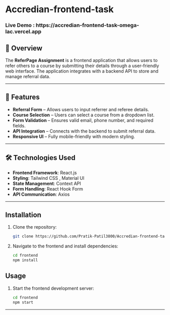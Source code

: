 # Accredian-frontend-task

<h3> Live Demo : https://accredian-frontend-task-omega-lac.vercel.app <h3/>

## 🚀 Overview  
The **ReferPage Assignment** is a frontend application that allows users to refer others to a course by submitting their details through a user-friendly web interface. The application integrates with a backend API to store and manage referral data.

---

## 📌 Features  
- **Referral Form** – Allows users to input referrer and referee details.  
- **Course Selection** – Users can select a course from a dropdown list.  
- **Form Validation** – Ensures valid email, phone number, and required fields.  
- **API Integration** – Connects with the backend to submit referral data.  
- **Responsive UI** – Fully mobile-friendly with modern styling.  

---

## 🛠️ Technologies Used  
- **Frontend Framework**: React.js 
- **Styling**: Tailwind CSS , Material UI  
- **State Management**: Context API 
- **Form Handling**: React Hook Form 
- **API Communication**: Axios 

---


## Installation

1. Clone the repository:
   ```bash
   git clone https://github.com/Pratik-Patil3800/Accredian-frontend-task.git
   ```
2. Navigate to the frontend and install dependencies:
   ```bash
   cd frontend
   npm install
   ```

## Usage

  
1. Start the frontend development server:
   ```bash
   cd frontend
   npm start
   ```

---


